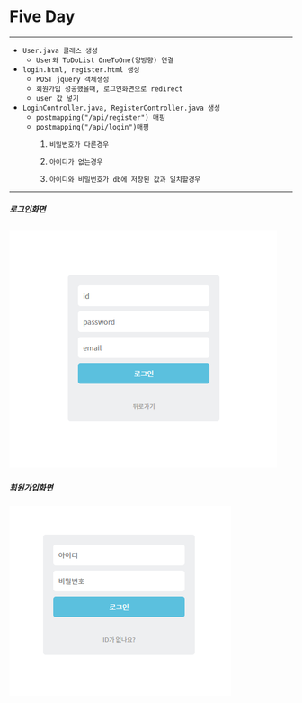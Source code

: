# Five Day
---
* ```User.java 클래스 생성```
  * ```User와 ToDoList OneToOne(양방향) 연결```
* ```login.html, register.html 생성```
  * ```POST jquery 객체생성```
  * ```회원가입 성공했을때, 로그인화면으로 redirect```
  * ```user 값 넣기```
* ```LoginController.java, RegisterController.java 생성```
  * ```postmapping("/api/register") 매핑```
  * ```postmapping("/api/login")매핑```
    1. ```비밀번호가 다른경우```

    2. ```아이디가 없는경우```
    3. ```아이디와 비밀번호가 db에 저장된 값과 일치할경우```
---
##### 로그인화면
![image](/capture/todolist06.PNG)
---
##### 회원가입화면
![image](/capture/todolist07.PNG)
